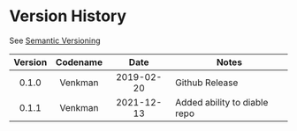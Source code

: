 # Version History

See [Semantic Versioning](http://semver.org/spec/v2.0.0.html)

|Version|Codename|Date|Notes|
|:---:|:---:|:---:|---|
|0.1.0|Venkman|2019-02-20|Github Release|
|0.1.1|Venkman|2021-12-13|Added ability to diable repo|